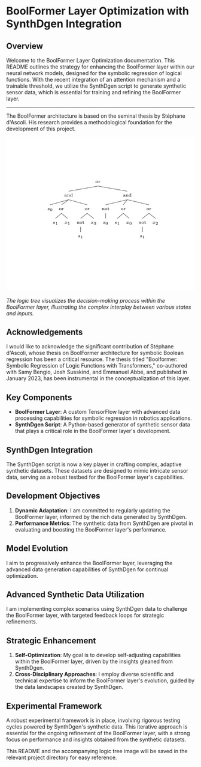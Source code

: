 # BoolFormer Layer Optimization with SynthDgen Integration

## Overview
Welcome to the BoolFormer Layer Optimization documentation. This README outlines the strategy for enhancing the BoolFormer layer within our neural network models, designed for the symbolic regression of logical functions. With the recent integration of an attention mechanism and a trainable threshold, we utilize the SynthDgen script to generate synthetic sensor data, which is essential for training and refining the BoolFormer layer.
_______________________________________
The BoolFormer architecture is based on the seminal thesis by Stéphane d'Ascoli. His research provides a methodological foundation for the development of this project.

![BoolFormer Logic Tree](BoolFormer_Optimization.png)

*The logic tree visualizes the decision-making process within the BoolFormer layer, illustrating the complex interplay between various states and inputs.*

## Acknowledgements
I would like to acknowledge the significant contribution of Stéphane d'Ascoli, whose thesis on BoolFormer architecture for symbolic Boolean regression has been a critical resource. The thesis titled "Boolformer: Symbolic Regression of Logic Functions with Transformers," co-authored with Samy Bengio, Josh Susskind, and Emmanuel Abbé, and published in January 2023, has been instrumental in the conceptualization of this layer.

## Key Components
- **BoolFormer Layer**: A custom TensorFlow layer with advanced data processing capabilities for symbolic regression in robotics applications.
- **SynthDgen Script**: A Python-based generator of synthetic sensor data that plays a critical role in the BoolFormer layer's development.

## SynthDgen Integration
The SynthDgen script is now a key player in crafting complex, adaptive synthetic datasets. These datasets are designed to mimic intricate sensor data, serving as a robust testbed for the BoolFormer layer's capabilities.

## Development Objectives
1. **Dynamic Adaptation**: I am committed to regularly updating the BoolFormer layer, informed by the rich data generated by SynthDgen.
2. **Performance Metrics**: The synthetic data from SynthDgen are pivotal in evaluating and boosting the BoolFormer layer's performance.

## Model Evolution
I aim to progressively enhance the BoolFormer layer, leveraging the advanced data generation capabilities of SynthDgen for continual optimization.

## Advanced Synthetic Data Utilization
I am implementing complex scenarios using SynthDgen data to challenge the BoolFormer layer, with targeted feedback loops for strategic refinements.

## Strategic Enhancement
1. **Self-Optimization**: My goal is to develop self-adjusting capabilities within the BoolFormer layer, driven by the insights gleaned from SynthDgen.
2. **Cross-Disciplinary Approaches**: I employ diverse scientific and technical expertise to inform the BoolFormer layer's evolution, guided by the data landscapes created by SynthDgen.

## Experimental Framework
A robust experimental framework is in place, involving rigorous testing cycles powered by SynthDgen's synthetic data. This iterative approach is essential for the ongoing refinement of the BoolFormer layer, with a strong focus on performance and insights obtained from the synthetic datasets.

This README and the accompanying logic tree image will be saved in the relevant project directory for easy reference.
